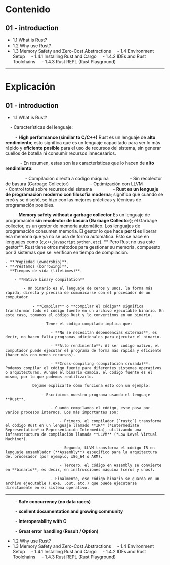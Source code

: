 
# Contenido

## 01 - introduction

- 1.1 What is Rust?
- 1.2 Why use Rust?
- 1.3 Memory Safety and Zero-Cost Abstractions
    - 1.4 Environment Setup
    - 1.4.1 Installing Rust and Cargo
    - 1.4.2 IDEs and Rust Toolchains
    - 1.4.3 Rust REPL (Rust Playground)

---

# Explicación

## 01 - introduction

- 1.1 What is Rust?

    - Características del lenguaje:

        - **High performance (similar to C/C++)** Rust es un lenguaje de **alto rendimiento**; esto significa que es un lenguaje capacitado para ser lo más rápido y **eficiente posible** para el uso de recursos del sistema, sin generar cuellos de botella ni consumir recursos innecesarios.

            - En resumen, estas son las características que lo hacen de **alto rendimiento**:

                - Compilación directa a código máquina
                - Sin recolector de basura (Garbage Collector)
                - Optimización con LLVM
                - Control total sobre recursos del sistema
        
        - **Rust es un lenguaje de programación moderno con filosofía moderna**; significa que cuando se creó y se diseñó, se hizo con las mejores prácticas y técnicas de programación posibles.

        - **Memory safety without a garbage collector** Es un lenguaje de programación **sin recolector de basura (Garbage Collector)**; el Garbage collector, es un gestor de memoria automático. Los lenguajes de programación consumen memoria. El gestor lo que hace **por ti** es liberar esa memoria que ya no se usa de forma automática. Esto se hace en lenguajes como (`c`,`c++`,`javascript`,`python`, `etc`). ** Pero Rust no usa este gestor**. Rust tiene otros métodos para gestionar su memoria, compuesto por 3 sistemas que se  verifican en tiempo de compilación.

    - **Propiedad (ownership)**.
    - **Préstamos (borrowing)**.
    - **Tiempos de vida (lifetimes)**.

        - **Native binary compilation**

            - Un binario es el lenguaje de ceros y unos, la forma más rápida, directa y precisa de comunicarse con el procesador de un computador.

                - **Compilar** o **compilar el código** significa transformar todo el código fuente en un archivo ejecutable binario. En este caso, tomamos el código Rust y lo convertimos en un binario.

                    - Tener el código compilado implica que:

                        - **No se necesitan dependencias externas**, es decir, no hacen falta programas adicionales para ejecutar el binario.

                        - **Alto rendimiento**: Al ser código nativo, el computador puede ejecutar el programa de forma más rápida y eficiente (hacer más con menos recursos).

                        - **Cross-compiling (compilación cruzada)**: Podemos compilar el código fuente para diferentes sistemas operativos o arquitecturas. Aunque el binario cambia, el código fuente es el mismo, por lo que podemos reutilizarlo.

                Déjame explicarte cómo funciona esto con un ejemplo:

                    - Escribimos nuestro programa usando el lenguaje **Rust**.

                        - Cuando compilamos el código, este pasa por varios procesos internos. Los más importantes son:

                            - Primero, el compilador (`rustc`) transforma el código Rust en un lenguaje llamado **IR** (*Intermediate Representation* o Representación Intermedia), utilizando una infraestructura de compilación llamada **LLVM** (*Low Level Virtual Machine*).

                            - Segundo, LLVM transforma el código IR en lenguaje ensamblador (**Assembly**) específico para la arquitectura del procesador (por ejemplo, x86_64 o ARM).

                            - Tercero, el código en Assembly se convierte en **binario**, es decir, en instrucciones máquina (ceros y unos).

                        - Finalmente, ese código binario se guarda en un archivo ejecutable (.exe, .out, etc.) que puede ejecutarse directamente en el sistema operativo.

---

        - **Safe concurrency (no data races)**

        - **xcellent documentation and growing community**

        - **Interoperability with C**

        - **Great error handling (Result / Option)**

- 1.2 Why use Rust?
- 1.3 Memory Safety and Zero-Cost Abstractions
    - 1.4 Environment Setup
    - 1.4.1 Installing Rust and Cargo
    - 1.4.2 IDEs and Rust Toolchains
    - 1.4.3 Rust REPL (Rust Playground)



